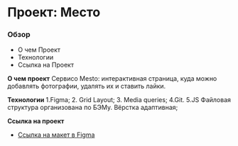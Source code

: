 # Проект: Место

### Обзор
* О чем Проект
* Технологии
* Ссылка на Проект

**О чем проект**
Cервисо Mesto: интерактивная страница, куда можно добавлять фотографии, удалять их и ставить лайки.

**Технологии**
1.Figma;
2. Grid Layout;
3. Media queries;
4.Git.
5.JS
Файловая структура организована по БЭМу.
Вёрстка адаптивная;

**Ссылка на проект**
* [Ссылка на макет в Figma](https://www.figma.com/file/2cn9N9jSkmxD84oJik7xL7/JavaScript.-Sprint-4?node-id=0%3A1)



